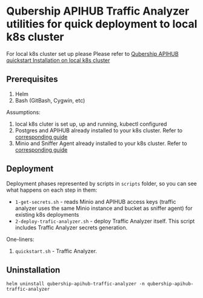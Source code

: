 # Qubership APIHUB Traffic Analyzer utilities for quick deployment to local k8s cluster

For local k8s cluster set up please Please refer to [Qubership APIHUB quickstart Installation on local k8s cluster](https://github.com/Netcracker/qubership-apihub/tree/main/helm-templates/local-k8s-quickstart)

## Prerequisites

1. Helm
2. Bash (GitBash, Cygwin, etc)

Assumptions:

1. local k8s cluter is set up, up and running, kubectl configured
2. Postgres and APIHUB already installed to your k8s cluster. Refer to [corresponding guide](https://github.com/Netcracker/qubership-apihub/tree/main/helm-templates/local-k8s-quickstart)
3. Minio and Sniffer Agent already installed to your k8s cluster. Refer to [corresponding guide](https://github.com/Netcracker/qubership-apihub-sniffer-agent/tree/helm/helm-templates/local-k8s-quickstart)

## Deployment

Deployment phases represented by scripts in `scripts` folder, so you can see what happens on each step in them:

- `1-get-secrets.sh` - reads Minio and APIHUB access keys (traffic analyzer uses the same Minio instance and bucket as sniffer agent) for existing k8s deployments
- `2-deploy-trafic-analyzer.sh` - deploy Traffic Analyzer itself. This script includes Traffic Analyzer secrets generation.

One-liners:

1. `quickstart.sh` - Traffic Analyzer.

## Uninstallation

```
helm uninstall qubership-apihub-traffic-analyzer -n qubership-apihub-traffic-analyzer
```